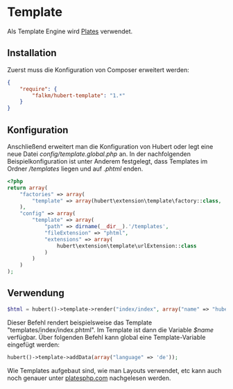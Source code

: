 # Template

Als Template Engine wird [Plates](http://platesphp.com) verwendet.

## Installation

Zuerst muss die Konfiguration von Composer erweitert werden:
```json
{
    "require": {
        "falkm/hubert-template": "1.*"
    }
}
```

## Konfiguration

Anschließend erweitert man die Konfiguration von Hubert oder legt eine neue Datei _config/template.global.php_ an. In der nachfolgenden Beispielkonfiguration ist unter Anderem festgelegt, dass Templates im Ordner _/templates_ liegen und auf _.phtml_ enden.
```php
<?php
return array(
    "factories" => array(
        "template" => array(hubert\extension\template\factory::class, 'get')
    ),
    "config" => array(
        "template" => array(
            "path" => dirname(__dir__).'/templates',
            "fileExtension" => "phtml",
            "extensions" => array(
                hubert\extension\template\urlExtension::class
            )
        )
    )
);
```


## Verwendung

```php
$html = hubert()->template->render("index/index", array("name" => "hubert"));
```

Dieser Befehl rendert beispielsweise das Template "templates/index/index.phtml". Im Template ist dann die Variable _$name_ verfügbar. Über folgenden Befehl kann global eine Template-Variable eingefügt werden:

```php
hubert()->template->addData(array("language" => 'de'));
```

Wie Templates aufgebaut sind, wie man Layouts verwendet, etc kann auch noch genauer unter [platesphp.com](http://platesphp.com) nachgelesen werden.
